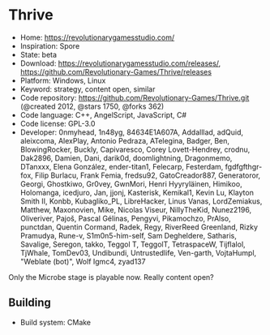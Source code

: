 # Thrive

- Home: https://revolutionarygamesstudio.com/
- Inspiration: Spore
- State: beta
- Download: https://revolutionarygamesstudio.com/releases/, https://github.com/Revolutionary-Games/Thrive/releases
- Platform: Windows, Linux
- Keyword: strategy, content open, similar
- Code repository: https://github.com/Revolutionary-Games/Thrive.git (@created 2012, @stars 1750, @forks 362)
- Code language: C++, AngelScript, JavaScript, C#
- Code license: GPL-3.0
- Developer: 0nmyhead, 1n48yg, 84634E1A607A, Addalllad, adQuid, aleixcoma, AlexPlay, Antonio Pedraza, ATelegina, Badger, Ben, BlowingRocker, Buckly, Capivaresco, Corey Lovett-Hendrey, crodnu, Dak2896, Damien, Dani, darik0d, doomlightning, Dragonmemo, DTanxxx, Elena González, ender-titan1, Felecarp, Festerdam, fgdfgfthgr-fox, Filip Burlacu, Frank Femia, fredsu92, GatoCreador887, Generatoror, Georgi, Ghostkiwo, Gr0vey, GwnMori, Henri Hyyryläinen, Himikoo, Holomanga, icedjuro, Jan, jjonj, Kasterisk, Kemikal1, Kevin Lu, Klayton Smith II, Konbb, Kubagliko_PL, LibreHacker, Linus Vanas, LordZemiakus, Matthew, Maxonovien, Mike, Nicolas Viseur, NillyTheKid, Nunez2196, Oliveriver, Pajoš, Pascal Gélinas, Pengyvi, Pikamochzo, PrAlso, punctdan, Quentin Cormand, Radek, Regy, RiverReed Greenland, Rizky Pramudya, Rune-v, S1m0n5-him-self, Sam Degheldere, Satharis, Savalige, Seregon, takko, Teggol T, TeggolT, TetraspaceW, Tijflalol, TjWhale, TomDev03, Undibundi, Untrustedlife, Ven-garth, VojtaHumpl, "Weblate (bot)", Wolf Igmc4, zyad137

Only the Microbe stage is playable now. Really content open?

## Building

- Build system: CMake
